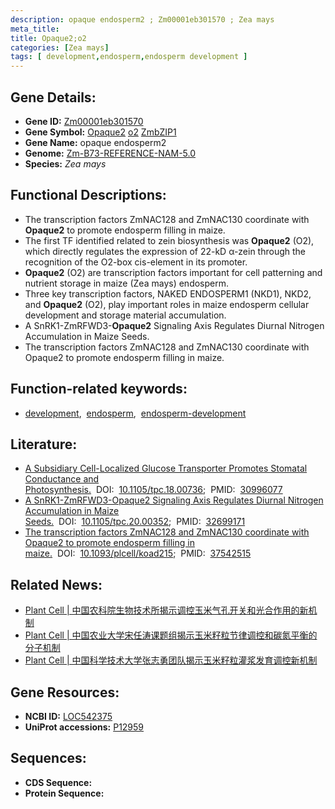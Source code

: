 ```yaml
---
description: opaque endosperm2 ; Zm00001eb301570 ; Zea mays
meta_title:
title: Opaque2;o2
categories: [Zea mays]
tags: [ development,endosperm,endosperm development ]
---
```


## Gene Details:
- **Gene ID:**	[Zm00001eb301570](https://www.maizegdb.org/gene_center/gene/Zm00001eb301570)
- **Gene Symbol:** <u>Opaque2</u>&nbsp;<u>o2</u>&nbsp;<u>ZmbZIP1</u>
- **Gene Name:** opaque endosperm2
- **Genome:** [Zm-B73-REFERENCE-NAM-5.0](https://www.maizegdb.org/genome/assembly/Zm-B73-REFERENCE-NAM-5.0)
- **Species:** *Zea mays*

## Functional Descriptions:
   - The transcription factors ZmNAC128 and ZmNAC130 coordinate with **Opaque2** to promote endosperm filling in maize.
   - The first TF identified related to zein biosynthesis was **Opaque2** (O2), which directly regulates the expression of 22-kD α-zein through the recognition of the O2-box cis-element in its promoter.
   - **Opaque2** (O2) are transcription factors important for cell patterning and nutrient storage in maize (Zea mays) endosperm.
   - Three key transcription factors, NAKED ENDOSPERM1 (NKD1), NKD2, and **Opaque2** (O2), play important roles in maize endosperm cellular development and storage material accumulation.
   - A SnRK1-ZmRFWD3-**Opaque2** Signaling Axis Regulates Diurnal Nitrogen Accumulation in Maize Seeds.
   - The transcription factors ZmNAC128 and ZmNAC130 coordinate with Opaque2 to promote endosperm filling in maize.

## Function-related keywords:
- [development](/tags/development/),&nbsp;&nbsp;[endosperm](/tags/endosperm/),&nbsp;&nbsp;[endosperm-development](/tags/endosperm-development/)

## Literature:
   - [A Subsidiary Cell-Localized Glucose Transporter Promotes Stomatal Conductance and Photosynthesis.](https://academic.oup.com/plcell/article/31/6/1328/5985672?login=true)&nbsp;&nbsp;DOI:&nbsp;&nbsp;[10.1105/tpc.18.00736](https://academic.oup.com/plcell/article/31/6/1328/5985672?login=true);&nbsp;&nbsp;PMID:&nbsp;&nbsp;[30996077](https://pubmed.ncbi.nlm.nih.gov/30996077/)
   - [A SnRK1-ZmRFWD3-Opaque2 Signaling Axis Regulates Diurnal Nitrogen Accumulation in Maize Seeds.](https://doi.org/10.1105/tpc.20.00352)&nbsp;&nbsp;DOI:&nbsp;&nbsp;[10.1105/tpc.20.00352](https://doi.org/10.1105/tpc.20.00352);&nbsp;&nbsp;PMID:&nbsp;&nbsp;[32699171](https://pubmed.ncbi.nlm.nih.gov/32699171/)
   - [The transcription factors ZmNAC128 and ZmNAC130 coordinate with Opaque2 to promote endosperm filling in maize.](https://academic.oup.com/plcell/article/35/11/4066/7237770?login=true)&nbsp;&nbsp;DOI:&nbsp;&nbsp;[10.1093/plcell/koad215](https://academic.oup.com/plcell/article/35/11/4066/7237770?login=true);&nbsp;&nbsp;PMID:&nbsp;&nbsp;[37542515](https://pubmed.ncbi.nlm.nih.gov/37542515/)

## Related News:
   - [Plant Cell | 中国农科院生物技术所揭示调控玉米气孔开关和光合作用的新机制](https://mp.weixin.qq.com/s?__biz=MzU3ODY3MDM0NA==&mid=2247490407&idx=3&sn=9ef4440e20bac174261ed09beca215c9&chksm=fd708100ca070816484e85ef4f50073485a7cab7fdfaae02cc5de699554dfe71fd1b9eed0bc1&scene=27#wechat_redirect)
   - [Plant Cell | 中国农业大学宋任涛课题组揭示玉米籽粒节律调控和碳氮平衡的分子机制](https://mp.weixin.qq.com/s?__biz=MzU3ODY3MDM0NA==&mid=2247497045&idx=1&sn=71716e50a97bf2a170f2b7262b4f5fb4&chksm=fd736f32ca04e624682c5e3efd5d709ec38bd4d103fe79aaa4bd02aed8c25a62b7e91bd9b2e2&scene=27#wechat_redirect)
   - [Plant Cell | 中国科学技术大学张志勇团队揭示玉米籽粒灌浆发育调控新机制](https://mp.weixin.qq.com/s?__biz=MzU3ODY3MDM0NA==&mid=2247529768&idx=1&sn=69df56d56fca76793b53a1ce359376d5&chksm=fc5ea51b2d576af27e10a60fc84e4e56148de054984e7171c2f6c4b61a56ab5045e6e08cda0b&scene=27#wechat_redirect)

## Gene Resources:
- **NCBI ID:** [LOC542375](https://www.ncbi.nlm.nih.gov/gene/?term=LOC542375)
- **UniProt accessions:** [P12959](https://www.uniprot.org/uniprotkb/P12959/entry)

## Sequences:
- **CDS Sequence:**
- **Protein Sequence:**
